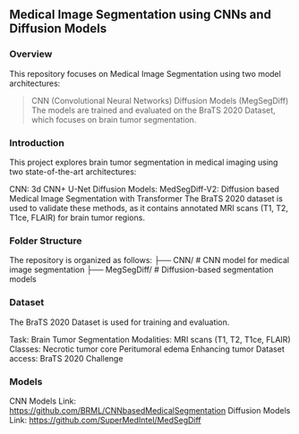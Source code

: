 ## Medical Image Segmentation using CNNs and Diffusion Models
### Overview
This repository focuses on Medical Image Segmentation using two model architectures:

> CNN (Convolutional Neural Networks)
> Diffusion Models (MegSegDiff)
The models are trained and evaluated on the BraTS 2020 Dataset, which focuses on brain tumor segmentation.

### Introduction
This project explores brain tumor segmentation in medical imaging using two state-of-the-art architectures:

CNN: 3d CNN+ U-Net
Diffusion Models: MedSegDiff-V2: Diffusion based Medical Image Segmentation with Transformer
The BraTS 2020 dataset is used to validate these methods, as it contains annotated MRI scans (T1, T2, T1ce, FLAIR) for brain tumor regions.

### Folder Structure
The repository is organized as follows:
├── CNN/                # CNN model for medical image segmentation
├── MegSegDiff/         # Diffusion-based segmentation models

### Dataset
The BraTS 2020 Dataset is used for training and evaluation.

Task: Brain Tumor Segmentation
Modalities: MRI scans (T1, T2, T1ce, FLAIR)
Classes:
Necrotic tumor core
Peritumoral edema
Enhancing tumor
Dataset access: BraTS 2020 Challenge

### Models
CNN Models Link: https://github.com/BRML/CNNbasedMedicalSegmentation
Diffusion Models Link: https://github.com/SuperMedIntel/MedSegDiff
